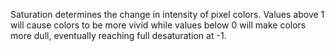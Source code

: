 Saturation determines the change in intensity of pixel colors. Values
above 1 will cause colors to be more vivid while values below 0 will make
colors more dull, eventually reaching full desaturation at -1.